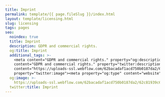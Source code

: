 ```yaml
---
title: Imprint
permalink: template/{{ page.fileSlug }}/index.html
layout: template/licensing.html
slug: licensing
tags: pages
seo:
  noindex: true
  title: Imprint
  description: GDPR and commercial rights.
  og:title: Imprint
  additional_tags: >-
    <meta content="GDPR and commercial rights." property="og:description"><meta
    content="GDPR and commercial rights." property="twitter:description"><meta
    content="https://uploads-ssl.webflow.com/62bacadaf1acd750b0187da2/62c81939c6333b14764c46d5_graph%20image.png"
    property="twitter:image"><meta property="og:type" content="website">
  og:image: >-
    https://uploads-ssl.webflow.com/62bacadaf1acd750b0187da2/62c81939c6333b14764c46d5_graph%20image.png
  twitter:title: Imprint
---
```



